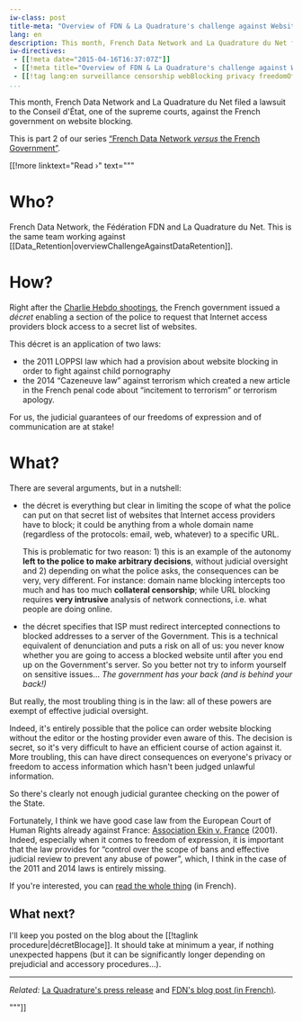 ```yaml
---
iw-class: post
title-meta: "Overview of FDN & La Quadrature's challenge against Website Blocking"
lang: en
description: This month, French Data Network and La Quadrature du Net filed a lawsuit to the Conseil d’État, one of the supreme courts, against the French government on website blocking. This is part 2 of our series “French Data Network versus the French Government”.
iw-directives:
 - [[!meta date="2015-04-16T16:37:07Z"]]
 - [[!meta title="Overview of FDN & La Quadrature's challenge against Website Blocking"]]
 - [[!tag lang:en surveillance censorship webBlocking privacy freedomOfExpression law LaQuadratureDuNet FrenchDataNetwork FédérationFDN ConseilDÉtat décretBlocage exégètesAmateurs]]
...
```


This month, French Data Network and La Quadrature du Net filed a
lawsuit to the Conseil d'État, one of the supreme courts, against the
French government on website blocking.

This is part 2 of our series [“French Data Network *versus* the French Government”](/tags/FdnContreGouvernement/).


[[!more  linktext="Read ›" text="""

# Who?

French Data Network, the Fédération FDN and La Quadrature du Net. This
is the same team working against
[[Data_Retention|overviewChallengeAgainstDataRetention]].

# How?

Right after the [Charlie Hebdo shootings], the French government
issued a *décret* enabling a section of the police to request that
Internet access providers block access to a secret list of websites.

This décret is an application of two laws:

- the 2011 LOPPSI law which had a provision about website blocking in
  order to fight against child pornography
- the 2014 “Cazeneuve law” against terrorism which created a new
  article in the French penal code about “incitement to terrorism” or
  terrorism apology.

[Charlie Hebdo shootings]: https://en.wikipedia.org/wiki/Charlie_Hebdo_shooting

For us, the judicial guarantees of our freedoms of expression and of
 communication are at stake!

# What?

There are several arguments, but in a nutshell:

 - the décret is everything but clear in limiting the scope of what the
   police can put on that secret list of websites that Internet access
   providers have to block; it could be anything from a whole domain
   name (regardless of the protocols: email, web, whatever) to a
   specific URL.

    This is problematic for two reason: 1) this is an example of the
    autonomy **left to the police to make arbitrary decisions**, without
    judicial oversight and 2) depending on what the police asks, the
    consequences can be very, very different. For instance: domain
    name blocking intercepts too much and has too much **collateral
    censorship**; while URL blocking requires **very intrusive** analysis of
    network connections, i.e. what people are doing online.


 - the décret specifies that ISP must redirect intercepted connections
   to blocked addresses to a server of the Government. This is a
   technical equivalent of denunciation and puts a risk on all of us:
   you never know whether you are going to access a blocked website
   until after you end up on the Government's server. So you better
   not try to inform yourself on sensitive issues... *The government
   has your back (and is behind your back!)*

But really, the most troubling thing is in the law: all of these
powers are exempt of effective judicial oversight.

Indeed, it's entirely possible that the police can order website
blocking without the editor or the hosting provider even aware of
this. The decision is secret, so it's very difficult to have an
efficient course of action against it. More troubling, this can have
direct consequences on everyone's privacy or freedom to access
information which hasn't been judged unlawful information.

So there's clearly not enough judicial gurantee checking on the power
of the State.

Fortunately, I think we have good case law from the European Court of Human
Rights already against France:
[Association Ekin v. France](http://hudoc.echr.coe.int/sites/eng/pages/search.aspx?i=001-59603)
(2001). Indeed, especially when it comes to freedom of expression, it
is important that the law provides for “control over the scope of bans
and effective judicial review to prevent any abuse of power”, which, I
think in the case of the 2011 and 2014 laws is entirely missing.

If you're interested, you can [read the whole thing][recours2015-125]
(in French).

[recours2015-125]: http://www.fdn.fr/2015-125/recours.pdf

## What next?

I'll keep you posted on the blog about the
[[!taglink procedure|décretBlocage]]. It should  take at minimum a year,
if nothing unexpected happens (but it can be significantly longer
depending on prejudicial and accessory procedures...).


------

*Related:* [La Quadrature's press release](http://www.laquadrature.net/en/france-ffdn-and-lqdn-bring-legal-challenge-against-administrative-website-blocking)
and [FDN's blog post (in French)](http://blog.fdn.fr/?post/2015/04/15/Le-blocage-des-sites-web-attaque-devant-le-Conseil-d-Etat).

"""]]
